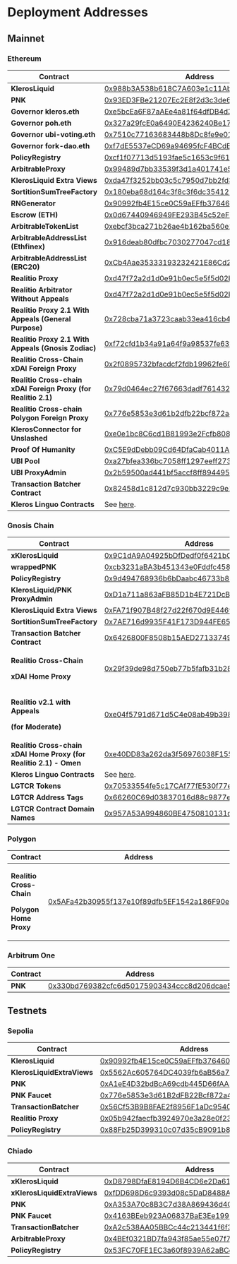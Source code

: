 # Deployment Addresses

## Mainnet

### Ethereum

<table><thead><tr><th width="296">Contract</th><th>Address</th></tr></thead><tbody><tr><td><strong>KlerosLiquid</strong></td><td><a href="https://etherscan.io/address/0x988b3A538b618C7A603e1c11Ab82Cd16dbE28069">0x988b3A538b618C7A603e1c11Ab82Cd16dbE28069</a></td></tr><tr><td><strong>PNK</strong></td><td><a href="https://etherscan.io/address/0x93ED3FBe21207Ec2E8f2d3c3de6e058Cb73Bc04d">0x93ED3FBe21207Ec2E8f2d3c3de6e058Cb73Bc04d</a></td></tr><tr><td><strong>Governor kleros.eth</strong></td><td><a href="https://etherscan.io/address/0xe5bcEa6F87aAEe4a81f64dfDB4d30d400e0e5cf4">0xe5bcEa6F87aAEe4a81f64dfDB4d30d400e0e5cf4</a></td></tr><tr><td><strong>Governor poh.eth</strong></td><td><a href="https://etherscan.io/address/0x327a29fcE0a6490E4236240Be176dAA282EcCfdF">0x327a29fcE0a6490E4236240Be176dAA282EcCfdF</a></td></tr><tr><td><strong>Governor ubi-voting.eth</strong></td><td><a href="https://etherscan.io/address/0x7510c77163683448b8Dc8fe9e019d9482Be1ed2b">0x7510c77163683448b8Dc8fe9e019d9482Be1ed2b</a></td></tr><tr><td><strong>Governor fork-dao.eth</strong></td><td><a href="https://etherscan.io/address/0xf7dE5537eCD69a94695fcF4BCdBDeE6329b63322">0xf7dE5537eCD69a94695fcF4BCdBDeE6329b63322</a></td></tr><tr><td><strong>PolicyRegistry</strong></td><td><a href="https://etherscan.io/address/0xcf1f07713d5193fae5c1653c9f61953d048bece4">0xcf1f07713d5193fae5c1653c9f61953d048bece4</a></td></tr><tr><td><strong>ArbitrableProxy</strong></td><td><a href="https://etherscan.io/address/0x99489d7bb33539f3d1a401741e56e8f02b9ae0cf">0x99489d7bb33539f3d1a401741e56e8f02b9ae0cf</a></td></tr><tr><td><strong>KlerosLiquid Extra Views</strong></td><td><a href="https://etherscan.io/address/0xda47f3252bb03c5c7950d7bb2fd32637fc5ad943">0xda47f3252bb03c5c7950d7bb2fd32637fc5ad943</a></td></tr><tr><td><strong>SortitionSumTreeFactory</strong></td><td><a href="https://etherscan.io/address/0x180eba68d164c3f8c3f6dc354125ebccf4dfcb86">0x180eba68d164c3f8c3f6dc354125ebccf4dfcb86</a></td></tr><tr><td><strong>RNGenerator</strong></td><td><a href="https://etherscan.io/address/0x90992fb4E15ce0C59aEFfb376460Fda4Ee19C879#code">0x90992fb4E15ce0C59aEFfb376460Fda4Ee19C879</a></td></tr><tr><td><strong>Escrow (ETH)</strong></td><td><a href="https://etherscan.io/address/0x0d67440946949FE293B45c52eFD8A9b3d51e2522">0x0d67440946949FE293B45c52eFD8A9b3d51e2522</a></td></tr><tr><td><strong>ArbitrableTokenList</strong></td><td><a href="https://etherscan.io/address/0xebcf3bca271b26ae4b162ba560e243055af0e679">0xebcf3bca271b26ae4b162ba560e243055af0e679</a></td></tr><tr><td><strong>ArbitrableAddressList (Ethfinex)</strong></td><td><a href="https://etherscan.io/address/0x916deab80dfbc7030277047cd18b233b3ce5b4ab">0x916deab80dfbc7030277047cd18b233b3ce5b4ab</a></td></tr><tr><td><strong>ArbitrableAddressList (ERC20)</strong></td><td><a href="https://etherscan.io/address/0xCb4Aae35333193232421E86Cd2E9b6C91f3B125F">0xCb4Aae35333193232421E86Cd2E9b6C91f3B125F</a></td></tr><tr><td><strong>Realitio Proxy</strong></td><td><a href="https://etherscan.io/address/0xd47f72a2d1d0e91b0ec5e5f5d02b2dc26d00a14d">0xd47f72a2d1d0e91b0ec5e5f5d02b2dc26d00a14d</a></td></tr><tr><td><strong>Realitio Arbitrator Without Appeals</strong></td><td><a href="https://etherscan.io/address/0xd47f72a2d1d0e91b0ec5e5f5d02b2dc26d00a14d">0xd47f72a2d1d0e91b0ec5e5f5d02b2dc26d00a14d</a></td></tr><tr><td><strong>Realitio Proxy 2.1 With Appeals (General Purpose)</strong></td><td><a href="https://etherscan.io/address/0x728cba71a3723caab33ea416cb46e2cc9215a596">0x728cba71a3723caab33ea416cb46e2cc9215a596</a></td></tr><tr><td><strong>Realitio Proxy 2.1 With Appeals (Gnosis Zodiac)</strong></td><td><a href="https://etherscan.io/address/0xf72cfd1b34a91a64f9a98537fe63fbab7530adca">0xf72cfd1b34a91a64f9a98537fe63fbab7530adca</a></td></tr><tr><td><strong>Realitio Cross-Chain xDAI Foreign Proxy</strong></td><td><a href="https://etherscan.io/address/0x2f0895732bfacdcf2fdb19962fe609d0da695f21">0x2f0895732bfacdcf2fdb19962fe609d0da695f21</a></td></tr><tr><td><strong>Realitio Cross-chain xDAI Foreign Proxy (for Realitio 2.1)</strong></td><td><a href="https://etherscan.io/address/0x79d0464ec27f67663dadf761432fc8dd0aea3d49#code">0x79d0464ec27f67663dadf761432fc8dd0aea3d49</a></td></tr><tr><td><strong>Realitio Cross-chain Polygon Foreign Proxy</strong></td><td><a href="https://etherscan.io/address/0x776e5853e3d61b2dfb22bcf872a43bf9a1231e52#code">0x776e5853e3d61b2dfb22bcf872a43bf9a1231e52</a></td></tr><tr><td><strong>KlerosConnector for Unslashed</strong></td><td><a href="https://etherscan.io/address/0xe0e1bc8C6cd1B81993e2Fcfb80832d814886eA38#code">0xe0e1bc8C6cd1B81993e2Fcfb80832d814886eA38</a></td></tr><tr><td><strong>Proof Of Humanity</strong></td><td><a href="https://etherscan.io/address/0xC5E9dDebb09Cd64DfaCab4011A0D5cEDaf7c9BDb">0xC5E9dDebb09Cd64DfaCab4011A0D5cEDaf7c9BDb</a></td></tr><tr><td><strong>UBI Pool</strong></td><td><a href="https://etherscan.io/address/0xa27bfea336bc7058ff1297eeff2732389f8b208f">0xa27bfea336bc7058ff1297eeff2732389f8b208f</a></td></tr><tr><td><strong>UBI ProxyAdmin</strong></td><td><a href="https://etherscan.io/address/0x2b59500ad441bf5accf8ff89449552b6487132e0">0x2b59500ad441bf5accf8ff89449552b6487132e0</a></td></tr><tr><td><strong>Transaction Batcher Contract</strong></td><td><a href="https://etherscan.io/address/0x82458d1c812d7c930bb3229c9e159cbabd9aa8cb">0x82458d1c812d7c930bb3229c9e159cbabd9aa8cb</a></td></tr><tr><td><strong>Kleros Linguo Contracts</strong></td><td>See <a href="https://github.com/kleros/linguo-contracts/tree/master/deployments/mainnet">here</a>.</td></tr></tbody></table>

### Gnosis Chain

<table><thead><tr><th width="298">Contract</th><th>Address</th></tr></thead><tbody><tr><td><strong>xKlerosLiquid</strong></td><td><a href="https://gnosisscan.io/address/0x9C1dA9A04925bDfDedf0f6421bC7EEa8305F9002">0x9C1dA9A04925bDfDedf0f6421bC7EEa8305F9002</a></td></tr><tr><td><strong>wrappedPNK</strong></td><td><a href="https://gnosisscan.io/address/0xcb3231aBA3b451343e0Fddfc45883c842f223846">0xcb3231aBA3b451343e0Fddfc45883c842f223846</a></td></tr><tr><td><strong>PolicyRegistry</strong></td><td><a href="https://gnosisscan.io/address/0x9d494768936b6bDaabc46733b8D53A937A6c6D7e">0x9d494768936b6bDaabc46733b8D53A937A6c6D7e</a></td></tr><tr><td><strong>KlerosLiquid/PNK ProxyAdmin</strong></td><td><a href="https://gnosisscan.io/address/0xD1a711a863aFB85D1b4E721DcB3e48C477E46475">0xD1a711a863aFB85D1b4E721DcB3e48C477E46475</a></td></tr><tr><td><strong>KlerosLiquid Extra Views</strong></td><td><a href="https://gnosisscan.io/address/0xFA71f907B48f27d22f670d9E446f8137b0769e4B">0xFA71f907B48f27d22f670d9E446f8137b0769e4B</a></td></tr><tr><td><strong>SortitionSumTreeFactory</strong></td><td><a href="https://gnosisscan.io/address/0x7AE716d9935F41F173D944FE6557c1e117d561E9">0x7AE716d9935F41F173D944FE6557c1e117d561E9</a></td></tr><tr><td><strong>Transaction Batcher Contract</strong></td><td><a href="https://gnosisscan.io/address/0x6426800F8508b15AED271337498fa5e7D0794d46">0x6426800F8508b15AED271337498fa5e7D0794d46</a></td></tr><tr><td><p><strong>Realitio Cross-Chain</strong></p><p><strong>xDAI Home Proxy</strong></p></td><td><a href="https://gnosisscan.io/address/0x29f39de98d750eb77b5fafb31b2837f079fce222">0x29f39de98d750eb77b5fafb31b2837f079fce222</a></td></tr><tr><td><p><strong>Realitio v2.1 with Appeals</strong> </p><p><strong>(for Moderate)</strong></p></td><td><a href="https://gnosisscan.io/address/0xe04f5791d671d5C4e08ab49b39807087B591ea3e">0xe04f5791d671d5C4e08ab49b39807087B591ea3e</a></td></tr><tr><td><strong>Realitio Cross-chain xDAI Home Proxy (for Realitio 2.1) - Omen</strong></td><td><a href="https://gnosisscan.io/address/0xe40DD83a262da3f56976038F1554Fe541Fa75ecd">0xe40DD83a262da3f56976038F1554Fe541Fa75ecd</a></td></tr><tr><td><strong>Kleros Linguo Contracts</strong></td><td>See <a href="https://github.com/kleros/linguo-contracts/tree/master/deployments/xdai">here</a>.</td></tr><tr><td><strong>LGTCR Tokens</strong></td><td><a href="https://gnosisscan.io/address/0x70533554fe5c17CAf77fE530f77eAB933B92af60">0x70533554fe5c17CAf77fE530f77eAB933B92af60</a></td></tr><tr><td><strong>LGTCR Address Tags</strong></td><td><a href="https://gnosisscan.io/address/0x66260C69d03837016d88c9877e61e08Ef74C59F2">0x66260C69d03837016d88c9877e61e08Ef74C59F2</a></td></tr><tr><td><strong>LGTCR Contract Domain Names</strong></td><td><a href="https://gnosisscan.io/address/0x957A53A994860BE4750810131d9c876b2f52d6E1">0x957A53A994860BE4750810131d9c876b2f52d6E1</a></td></tr></tbody></table>

### Polygon

<table><thead><tr><th width="303">Contract</th><th>Address</th></tr></thead><tbody><tr><td><p><strong>Realitio Cross-Chain</strong></p><p><strong>Polygon Home Proxy</strong></p></td><td><a href="https://polygonscan.com/address/0x5AFa42b30955f137e10f89dfb5EF1542a186F90e">0x5AFa42b30955f137e10f89dfb5EF1542a186F90e</a></td></tr></tbody></table>

### Arbitrum One

<table><thead><tr><th width="308">Contract</th><th>Address</th></tr></thead><tbody><tr><td><strong>PNK</strong></td><td><a href="https://arbiscan.io/token/0x330bd769382cfc6d50175903434ccc8d206dcae5">0x330bd769382cfc6d50175903434ccc8d206dcae5</a></td></tr></tbody></table>

## Testnets

### Sepolia

<table><thead><tr><th width="255">Contract</th><th>Address</th></tr></thead><tbody><tr><td><strong>KlerosLiquid</strong></td><td><a href="https://sepolia.etherscan.io/address/0x90992fb4E15ce0C59aEFfb376460Fda4Ee19C879">0x90992fb4E15ce0C59aEFfb376460Fda4Ee19C879</a></td></tr><tr><td><strong>KlerosLiquidExtraViews</strong></td><td><a href="https://sepolia.etherscan.io/address/0x5562Ac605764DC4039fb6aB56a74f7321396Cdf2">0x5562Ac605764DC4039fb6aB56a74f7321396Cdf2</a></td></tr><tr><td><strong>PNK</strong></td><td><a href="https://sepolia.etherscan.io/address/0xA1eE4D32bdBcA69cdb445D66fAA3804aFFa24bFE">0xA1eE4D32bdBcA69cdb445D66fAA3804aFFa24bFE</a></td></tr><tr><td><strong>PNK Faucet</strong></td><td><a href="https://sepolia.etherscan.io/address/0x776e5853e3d61b2dfb22bcf872a43bf9a1231e52">0x776e5853e3d61B2dFB22Bcf872a43bF9A1231e52</a></td></tr><tr><td><strong>TransactionBatcher</strong></td><td><a href="https://sepolia.etherscan.io/address/0x56cf53b9b8fae2f8956f1adc9540b2e03ebf3665">0x56Cf53B9B8FAE2f8956F1aDc9540B2E03Ebf3665</a></td></tr><tr><td><strong>Realitio Proxy</strong></td><td><a href="https://sepolia.etherscan.io/address/0x05b942faecfb3924970e3a28e0f230910cedff45">0x05b942faecfb3924970e3a28e0f230910cedff45</a></td></tr><tr><td><strong>PolicyRegistry</strong></td><td><a href="https://sepolia.etherscan.io/address/0x88Fb25D399310c07d35cB9091b8346d8b1893aa5">0x88Fb25D399310c07d35cB9091b8346d8b1893aa5</a></td></tr></tbody></table>

### Chiado

<table><thead><tr><th width="287">Contract</th><th>Address</th></tr></thead><tbody><tr><td><strong>xKlerosLiquid</strong></td><td><a href="https://blockscout.chiadochain.net/address/0xD8798DfaE8194D6B4CD6e2Da6187ae4209d06f27">0xD8798DfaE8194D6B4CD6e2Da6187ae4209d06f27</a></td></tr><tr><td><strong>xKlerosLiquidExtraViews</strong></td><td><a href="https://blockscout.chiadochain.net/address/0xfDD698D6c9393d08c5DaD8488AF6d08c151e4860">0xfDD698D6c9393d08c5DaD8488AF6d08c151e4860</a></td></tr><tr><td><strong>PNK</strong></td><td><a href="https://blockscout.chiadochain.net/address/0xA353A70c8B3C7d38A869436d4CDeBe8e5611681a">0xA353A70c8B3C7d38A869436d4CDeBe8e5611681a</a></td></tr><tr><td><strong>PNK Faucet</strong></td><td><a href="https://blockscout.chiadochain.net/address/0x4163BEeb923A06837BaE3Ee1999CcdB9CD606362">0x4163BEeb923A06837BaE3Ee1999CcdB9CD606362</a></td></tr><tr><td><strong>TransactionBatcher</strong></td><td><a href="https://gnosis-chiado.blockscout.com/address/0xA2c538AA05BBCc44c213441f6f3777223D2BF9e5?tab=contract">0xA2c538AA05BBCc44c213441f6f3777223D2BF9e5</a></td></tr><tr><td><strong>ArbitrableProxy</strong></td><td><a href="https://blockscout.chiadochain.net/address/0x4BEf0321BD7fa943f85ae55e07f790c6beCbd177">0x4BEf0321BD7fa943f85ae55e07f790c6beCbd177</a></td></tr><tr><td><strong>PolicyRegistry</strong></td><td><a href="https://blockscout.chiadochain.net/address/0x53FC70FE1EC3a60f8939A62aBCc61bf1A57938D7">0x53FC70FE1EC3a60f8939A62aBCc61bf1A57938D7</a></td></tr></tbody></table>
